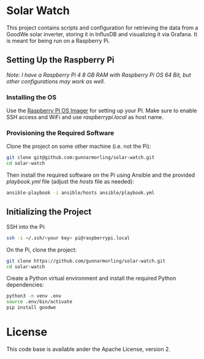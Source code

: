# Solar Watch

This project contains scripts and configuration for retrieving the data from a GoodWe solar inverter, storing it in InfluxDB and visualizing it via Grafana.
It is meant for being run on a Raspberry Pi.

## Setting Up the Raspberry Pi

_Note: I have a Raspberry Pi 4 8 GB RAM with Raspberry Pi OS 64 Bit, but other configurations may work as well._

### Installing the OS

Use the [Raspberry PI OS Imager](https://www.raspberrypi.com/software/) for setting up your PI.
Make sure to enable SSH access and WiFi and use _raspberrypi.local_ as host name.

### Provisioning the Required Software

Clone the project on some other machine (i.e. not the Pi):

```bash
git clone git@github.com:gunnarmorling/solar-watch.git
cd solar-watch
```

Then install the required software on the Pi using Ansible and the provided _playbook.yml_ file (adjust the _hosts_ file as needed):

```bash
ansible-playbook -i ansible/hosts ansible/playbook.yml
```

## Initializing the Project

SSH into the Pi:

```bash
ssh -i ~/.ssh/<your key> pi@raspberrypi.local
```

On the Pi, clone the project:

```bash
git clone https://github.com/gunnarmorling/solar-watch.git
cd solar-watch
```

Create a Python virtual environment and install the required Python dependencies:

```bash
python3 -m venv .env
source .env/bin/activate
pip install goodwe
```

# License

This code base is available ander the Apache License, version 2.

